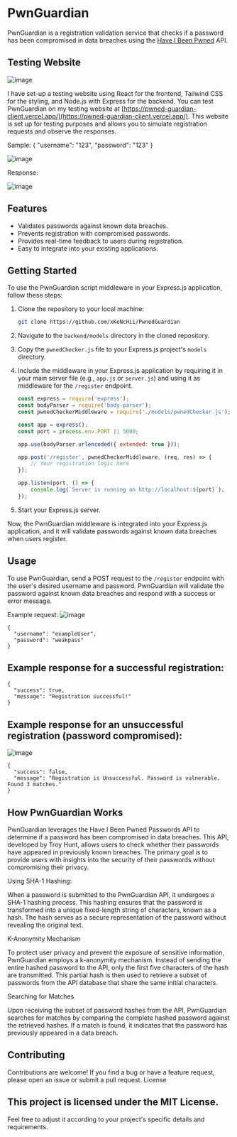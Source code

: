 # PwnGuardian

PwnGuardian is a registration validation service that checks if a password has been compromised in data breaches using the [Have I Been Pwned](https://haveibeenpwned.com/) API.

## Testing Website
![image](https://github.com/xKeNcHii/PwnedGuardian/assets/109564316/3d73c1f7-788c-4770-b83e-1c8e5ffc75c3)

I have set-up a testing website using React for the frontend, Tailwind CSS for the styling, and Node.js with Express for the backend. You can test PwnGuardian on my testing website at [https://pwned-guardian-client.vercel.app/](https://pwned-guardian-client.vercel.app/). This website is set up for testing purposes and allows you to simulate registration requests and observe the responses.

Sample:
{
  "username": "123",
  "password": "123"
}

![image](https://github.com/xKeNcHii/PwnedGuardian/assets/109564316/e49ab6ca-e1a6-400b-897b-3022e387e82f)

Response:

![image](https://github.com/xKeNcHii/PwnedGuardian/assets/109564316/f3787622-3c16-468a-b3af-743b97c135b9)


## Features

- Validates passwords against known data breaches.
- Prevents registration with compromised passwords.
- Provides real-time feedback to users during registration.
- Easy to integrate into your existing applications.

## Getting Started

To use the PwnGuardian script middleware in your Express.js application, follow these steps:

1. Clone the repository to your local machine:

    ```bash
    git clone https://github.com/xKeNcHii/PwnedGuardian
    ```

2. Navigate to the `backend/models` directory in the cloned repository.

3. Copy the `pwnedChecker.js` file to your Express.js project's `models` directory.

4. Include the middleware in your Express.js application by requiring it in your main server file (e.g., `app.js` or `server.js`) and using it as middleware for the `/register` endpoint.

    ```javascript
    const express = require('express');
    const bodyParser = require('body-parser');
    const pwnedCheckerMiddleware = require('./models/pwnedChecker.js');

    const app = express();
    const port = process.env.PORT || 5000;

    app.use(bodyParser.urlencoded({ extended: true }));

    app.post('/register', pwnedCheckerMiddleware, (req, res) => {
        // Your registration logic here
    });

    app.listen(port, () => {
        console.log(`Server is running on http://localhost:${port}`);
    });
    ```

5. Start your Express.js server.

Now, the PwnGuardian middleware is integrated into your Express.js application, and it will validate passwords against known data breaches when users register.

## Usage

To use PwnGuardian, send a POST request to the `/register` endpoint with the user's desired username and password. PwnGuardian will validate the password against known data breaches and respond with a success or error message.

Example request:
![image](https://github.com/xKeNcHii/PwnedGuardian/assets/109564316/54ff532d-32e9-4d57-8358-619660bc78ce)

```
{
  "username": "exampleUser",
  "password": "weakpass"
}
```
## Example response for a successful registration:
```
{
  "success": true,
  "message": "Registration successful!"
}
```
## Example response for an unsuccessful registration (password compromised):
![image](https://github.com/xKeNcHii/PwnedGuardian/assets/109564316/95eefd77-5744-41ba-83b8-f6b571fd7692)
```
{
  "success": false,
  "message": "Registration is Unsuccessful. Password is vulnerable. Found 3 matches."
}
```

## How PwnGuardian Works

PwnGuardian leverages the Have I Been Pwned Passwords API to determine if a password has been compromised in data breaches. This API, developed by Troy Hunt, allows users to check whether their passwords have appeared in previously known breaches. The primary goal is to provide users with insights into the security of their passwords without compromising their privacy.

Using SHA-1 Hashing:

When a password is submitted to the PwnGuardian API, it undergoes a SHA-1 hashing process. This hashing ensures that the password is transformed into a unique fixed-length string of characters, known as a hash. The hash serves as a secure representation of the password without revealing the original text.

K-Anonymity Mechanism

To protect user privacy and prevent the exposure of sensitive information, PwnGuardian employs a k-anonymity mechanism. Instead of sending the entire hashed password to the API, only the first five characters of the hash are transmitted. This partial hash is then used to retrieve a subset of passwords from the API database that share the same initial characters.

Searching for Matches

Upon receiving the subset of password hashes from the API, PwnGuardian searches for matches by comparing the complete hashed password against the retrieved hashes. If a match is found, it indicates that the password has previously appeared in a data breach.
## Contributing

Contributions are welcome! If you find a bug or have a feature request, please open an issue or submit a pull request.
License

## This project is licensed under the MIT License.

Feel free to adjust it according to your project's specific details and requirements.

